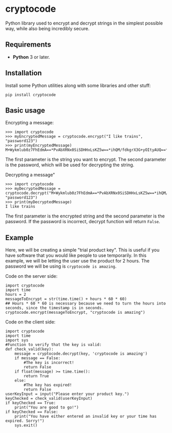 # cryptocode

Python library used to encrypt and decrypt strings in the simplest possible way, while also being incredibly secure.
## Requirements


- **Python** 3 or later.
  
## Installation

Install some Python utilities along with some libraries and other stuff:

~~~
pip install cryptocode
~~~

## Basic usage
Encrypting a message:

~~~
>>> import cryptocode
>>> myEncryptedMessage = cryptocode.encrypt("I like trains", "password123")
>>> print(myEncryptedMessage)
M+Wykmlub0z7FhEdmA==*PvAbXRNx0SiSDHHxLsKZ5w==*ihQM/fdkgrX3G+yOItyAUQ==*QFNDmuUP1ysgo01/P2MNpg==
~~~

The first parameter is the string you want to encrypt. The second parameter is the password, which will be used for decrypting the string.

Decrypting a message"
~~~
>>> import cryptocode
>>> myDecryptedMessage = cryptocode.decrypt("M+Wykmlub0z7FhEdmA==*PvAbXRNx0SiSDHHxLsKZ5w==*ihQM/fdkgrX3G+yOItyAUQ==*QFNDmuUP1ysgo01/P2MNpg==", "password123")
>>> print(myDecryptedMessage)
I like trains
~~~
The first parameter is the encrypted string and the second parameter is the password. If the password is incorrect, decrypt function will return `False`.

## Example
Here, we will be creating a simple "trial product key". This is useful if you have software that you would like people to use temporarily.
In this example, we will be letting the user use the product for 2 hours. The password we will be using is ``cryptocode is amazing``.

Code on the server side:
~~~
import cryptocode
import time
hours = 2
messageToEncrypt = str(time.time() + hours * 60 * 60)
## Hours * 60 * 60 is necessary because we need to turn the hours into seconds, since the timestamp is in seconds.
cryptocode.encrypt(messageToEncrypt, "cryptocode is amazing")
~~~

Code on the client side:
~~~
import cryptocode
import time
import sys
#Function to verify that the key is valid:
def check_valid(key):
    message = cryptocode.decrypt(key, 'cryptocode is amazing')
    if message == False:
        #The key is incorrect!
        return False
    if float(message) >= time.time():
        return True
    else:
        #The key has expired!
        return False
userKeyInput = input("Please enter your product key.")
keyChecked = check_valid(userKeyInput)
if keyChecked == True:
    print("You are good to go!")
if keyChecked == False:
    print("You have either entered an invalid key or your time has expired. Sorry!")
    sys.exit()
~~~
  